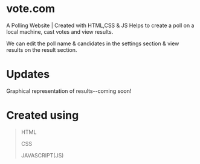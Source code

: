 # vote.com
A Polling Website | Created with HTML,CSS &amp; JS
Helps to create a poll on a local machine, cast votes and view results.


We can edit the poll name & candidates in the settings section & view results on the result section.



# Updates
Graphical representation of results--coming soon!

# Created using
>HTML
>
>CSS
>
>JAVASCRIPT(JS)
